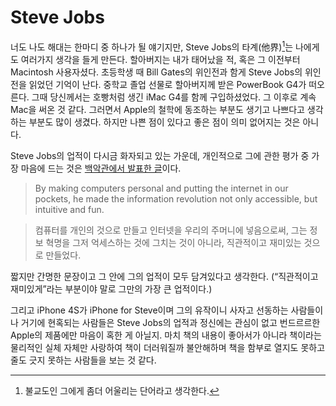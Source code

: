 Steve Jobs
==========

너도 나도 해대는 한마디 중 하나가 될 얘기지만, Steve Jobs의 타계(他界)[^1]는 나에게도 여러가지 생각을 들게 만든다. 할아버지는 내가 태어났을 적, 혹은 그 이전부터 Macintosh 사용자셨다. 초등학생 때 Bill Gates의 위인전과 함게 Steve Jobs의 위인전을 읽었던 기억이 난다. 중학교 졸업 선물로 할아버지께 받은 PowerBook G4가 떠오른다. 그때 당신께서는 호빵처럼 생긴 iMac G4를 함께 구입하셨었다. 그 이후로 계속 Mac을 써온 것 같다. 그러면서 Apple의 철학에 동조하는 부분도 생기고 나쁘다고 생각하는 부분도 많이 생겼다. 하지만 나쁜 점이 있다고 좋은 점이 의미 없어지는 것은 아니다.

Steve Jobs의 업적이 다시금 화자되고 있는 가운데, 개인적으로 그에 관한 평가 중 가장 마음에 드는 것은 [백악관에서 발표한 글][1]이다.

> By making computers personal and putting the internet in our pockets, he made the information revolution not only accessible, but intuitive and fun.

> 컴퓨터를 개인의 것으로 만들고 인터넷을 우리의 주머니에 넣음으로써, 그는 정보 혁명을 그저 억세스하는 것에 그치는 것이 아니라, 직관적이고 재미있는 것으로 만들었다.

짧지만 간명한 문장이고 그 안에 그의 업적이 모두 담겨있다고 생각한다. (“직관적이고 재미있게”라는 부분이야 말로 그만의 가장 큰 업적이다.)

그리고 iPhone 4S가 iPhone for Steve이며 그의 유작이니 사자고 선동하는 사람들이나 거기에 현혹되는 사람들은 Steve Jobs의 업적과 정신에는 관심이 없고 번드르르한 Apple의 제품에만 마음이 혹한 게 아닐지. 마치 책의 내용이 좋아서가 아니라 책이라는 물리적인 실체 자체만 사랑하여 책이 더러워질까 불안해하며 책을 함부로 열지도 못하고 줄도 긋지 못하는 사람들을 보는 것 같다.

[1]: http://www.whitehouse.gov/blog/2011/10/05/president-obama-passing-steve-jobs-he-changed-way-each-us-sees-world

[^1]: 불교도인 그에게 좀더 어울리는 단어라고 생각한다.

